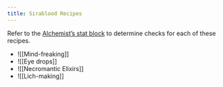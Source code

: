```yaml
---
title: Sirablood Recipes
---
```



Refer to the [Alchemist’s stat block](https://www.dndbeyond.com/monsters/skeletal-alchemist) to determine checks for each of these recipes. 

- ![[Mind-freaking]]
- ![[Eye drops]]
- ![[Necromantic Elixirs]]
- ![[Lich-making]]




